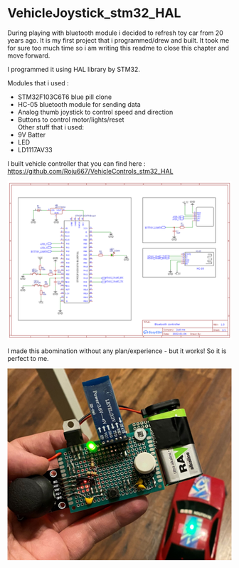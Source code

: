 # VehicleJoystick_stm32_HAL

During playing with bluetooth module i decided to refresh toy car from 20 years ago. It is my first project that i programmed/drew and built. It took me for sure too much time so i am writing this readme to close this chapter and move forward.

I programmed it using HAL library by STM32.

Modules that i used :

- STM32F103C6T6 blue pill clone
- HC-05 bluetooth module for sending data
- Analog thumb joystick to control speed and direction
- Buttons to control motor/lights/reset  
Other stuff that i used:
- 9V Batter
- LED
- LD1117AV33

I built vehicle controller that you can find here : https://github.com/Roju667/VehicleControls_stm32_HAL

![alt text](https://github.com/Roju667/VehicleJoystick_stm32_HAL/blob/main/Schematic_Bluetoothcontroller_2022-01-06.png?raw=true)  

I made this abomination without any plan/experience - but it works! So it is perfect to me.

![alt text](https://github.com/Roju667/VehicleJoystick_stm32_HAL/blob/main/IMG_6702.JPG?raw=true)


